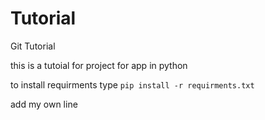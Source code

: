 # Tutorial
Git Tutorial

this is a tutoial for project for app in python

to install requirments type `pip install -r requirments.txt`

add my own line 
